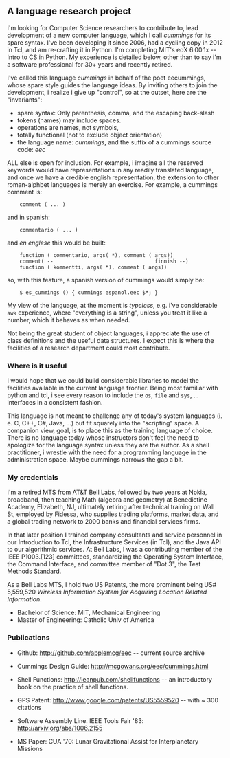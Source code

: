 
## A language research project

I'm looking  for Computer Science  researchers to contribute  to, lead
development of  a new computer  language, which I call  _cummings_ for
its spare syntax.   I've been developing it since 2006,  had a cycling
copy in 2012 in Tcl, and  am re-crafting it in Python.  I'm completing
MIT's edX 6.00.1x -- Intro to CS in Python.  My experience is detailed
below, other than to say i'm a software professional for 30+ years and
recently retired.  

I've called this language _cummings_ in behalf of the poet eecummings,
whose spare  style guides the  language ideas.  By inviting  others to
join the development, i realize i give up "control", so at the outset,
here are the "invariants":

* spare syntax:  Only parenthesis, comma, and the escaping back-slash
* tokens (names) may include spaces.
* operations are names, not symbols, 
* totally functional (not to exclude object orientation)
* the language name: _cummings_, and the suffix of a cummings source
  code:  _eec_

ALL  else is  open  for  inclusion. For  example,  i  imagine all  the
reserved keywords would have representations in any readily translated
language,  and once  we have  a credible  english representation,  the
extension to other roman-alphbet languages is merely an exercise.  For
example, a cummings comment is:
  
        comment ( ... )

and in spanish:

        commentario ( ... )

and _en englese_ this would be built:

        function ( commentario, args( *), comment ( args))
        comment( --                                 finnish	--)
        function ( kommentti, args( *), comment ( args)) 

so, with this feature, a spanish version of cummings would simply be:

        $ es_cummings () { cummings espanol.eec $*; }

My  view of  the  language, at  the moment  is  _typeless_, e.g.  i've
considerable `awk` experience, where  "everything is a string", unless
you treat it like a number, which it behaves as when needed.

Not being the great student of object languages, i appreciate the use
of class definitions and the useful data structures.  I expect this is
where the facilities of a research department could most contribute.

### Where is it useful

I would hope  that we could build considerable libraries  to model the
facilities  available in  the current  language frontier.   Being most
familiar with python and tcl, i  see every reason to include the `os`,
`file` and `sys`, ... interfaces in a consistent fashion.

This  language  is  not  meant  to challenge  any  of  today's  system
languages (i.   e. C, C++,  C#, Java, ...)  but fit squarely  into the
"scripting" space.   A companion view, goal,  is to place this  as the
training  language  of  choice.   There is  no  language  today  whose
instructors don't feel  the need to apologize for  the language syntax
unless they are  the author.  As a shell practitioner,  i wrestle with
the need for a programming language in the administration space. Maybe
cummings narrows the gap a bit.

### My credentials

I'm a retired MTS from AT&T Bell Labs, followed by two years at Nokia,
broadband, then  teaching Math  (algebra and geometry)  at Benedictine
Academy, Elizabeth,  NJ, ultimately retiring after  technical training
on  Wall St,  employed  by Fidessa,  who  supplies trading  platforms,
market data, and a global trading  network to 2000 banks and financial
services firms.

In  that later  position  I trained  company  consultants and  service
personnel in our  Introduction to Tcl, the  Infrastructure Services (in
Tcl), and the  Java API to our algorithmic services.   At Bell Labs, I
was  a  contributing  member   of  the  IEEE  P1003.[123]  committees,
standardizing the  Operating System Interface, the  Command Interface,
and committee member of "Dot 3", the Test Methods Standard.

As a Bell Labs MTS,  I hold two US Patents, the more prominent  being
US# 5,559,520   _Wireless  Information System  for Acquiring Location
Related Information_.

* Bachelor of Science: MIT, Mechanical Engineering
* Master of Engineering: Catholic Univ of America

### Publications

* Github:  http://github.com/applemcg/eec  -- current source archive

* Cummings Design Guide: http://mcgowans.org/eec/cummings.html

* Shell Functions: http://leanpub.com/shellfunctions -- an introductory
  book on the practice of shell functions.

* GPS Patent: http://www.google.com/patents/US5559520 -- with ~ 300 citations

* Software Assembly Line. IEEE Tools Fair '83: http://arxiv.org/abs/1006.2155

* MS Paper: CUA '70: Lunar Gravitational Assist for Interplanetary Missions



